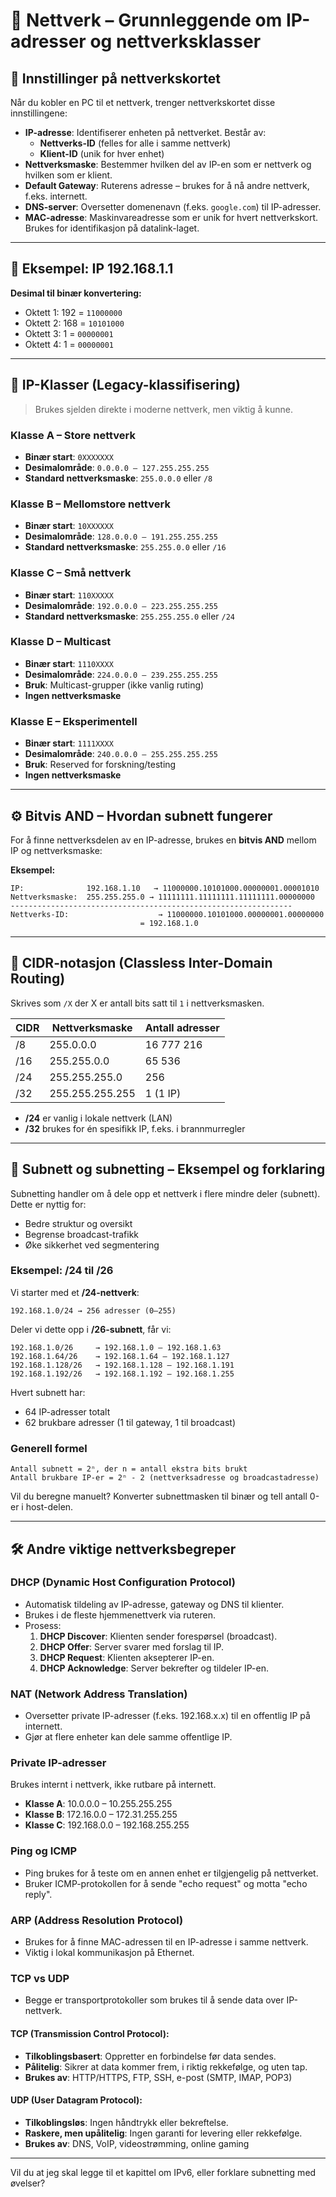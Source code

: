 # 🧠 Nettverk – Grunnleggende om IP-adresser og nettverksklasser

## 📡 Innstillinger på nettverkskortet
Når du kobler en PC til et nettverk, trenger nettverkskortet disse innstillingene:

- **IP-adresse**: Identifiserer enheten på nettverket. Består av:
  - **Nettverks-ID** (felles for alle i samme nettverk)
  - **Klient-ID** (unik for hver enhet)
- **Nettverksmaske**: Bestemmer hvilken del av IP-en som er nettverk og hvilken som er klient.
- **Default Gateway**: Ruterens adresse – brukes for å nå andre nettverk, f.eks. internett.
- **DNS-server**: Oversetter domenenavn (f.eks. `google.com`) til IP-adresser.
- **MAC-adresse**: Maskinvareadresse som er unik for hvert nettverkskort. Brukes for identifikasjon på datalink-laget.

---

## 📘 Eksempel: IP 192.168.1.1
**Desimal til binær konvertering:**
- Oktett 1: 192 = `11000000`
- Oktett 2: 168 = `10101000`
- Oktett 3: 1 = `00000001`
- Oktett 4: 1 = `00000001`

---

## 🧬 IP-Klasser (Legacy-klassifisering)
> Brukes sjelden direkte i moderne nettverk, men viktig å kunne.

### Klasse A – Store nettverk
- **Binær start**: `0XXXXXXX`
- **Desimalområde**: `0.0.0.0 – 127.255.255.255`
- **Standard nettverksmaske**: `255.0.0.0` eller `/8`

### Klasse B – Mellomstore nettverk
- **Binær start**: `10XXXXXX`
- **Desimalområde**: `128.0.0.0 – 191.255.255.255`
- **Standard nettverksmaske**: `255.255.0.0` eller `/16`

### Klasse C – Små nettverk
- **Binær start**: `110XXXXX`
- **Desimalområde**: `192.0.0.0 – 223.255.255.255`
- **Standard nettverksmaske**: `255.255.255.0` eller `/24`

### Klasse D – Multicast
- **Binær start**: `1110XXXX`
- **Desimalområde**: `224.0.0.0 – 239.255.255.255`
- **Bruk**: Multicast-grupper (ikke vanlig ruting)
- **Ingen nettverksmaske**

### Klasse E – Eksperimentell
- **Binær start**: `1111XXXX`
- **Desimalområde**: `240.0.0.0 – 255.255.255.255`
- **Bruk**: Reserved for forskning/testing
- **Ingen nettverksmaske**

---

## ⚙️ Bitvis AND – Hvordan subnett fungerer
For å finne nettverksdelen av en IP-adresse, brukes en **bitvis AND** mellom IP og nettverksmaske:

**Eksempel:**
```
IP:              192.168.1.10   → 11000000.10101000.00000001.00001010
Nettverksmaske:  255.255.255.0 → 11111111.11111111.11111111.00000000
---------------------------------------------------------------
Nettverks-ID:                    → 11000000.10101000.00000001.00000000
                             = 192.168.1.0
```

---

## 📏 CIDR-notasjon (Classless Inter-Domain Routing)
Skrives som `/X` der X er antall bits satt til `1` i nettverksmasken.

| CIDR | Nettverksmaske     | Antall adresser |
|------|--------------------|------------------|
| /8   | 255.0.0.0          | 16 777 216       |
| /16  | 255.255.0.0        | 65 536           |
| /24  | 255.255.255.0      | 256              |
| /32  | 255.255.255.255    | 1 (1 IP)         |

- **/24** er vanlig i lokale nettverk (LAN)
- **/32** brukes for én spesifikk IP, f.eks. i brannmurregler

---

## 🔢 Subnett og subnetting – Eksempel og forklaring

Subnetting handler om å dele opp et nettverk i flere mindre deler (subnett). Dette er nyttig for:
- Bedre struktur og oversikt
- Begrense broadcast-trafikk
- Øke sikkerhet ved segmentering

### Eksempel: /24 til /26
Vi starter med et **/24-nettverk**:
```
192.168.1.0/24 → 256 adresser (0–255)
```
Deler vi dette opp i **/26-subnett**, får vi:
```
192.168.1.0/26     → 192.168.1.0 – 192.168.1.63
192.168.1.64/26    → 192.168.1.64 – 192.168.1.127
192.168.1.128/26   → 192.168.1.128 – 192.168.1.191
192.168.1.192/26   → 192.168.1.192 – 192.168.1.255
```
Hvert subnett har:
- 64 IP-adresser totalt
- 62 brukbare adresser (1 til gateway, 1 til broadcast)

### Generell formel
```
Antall subnett = 2ⁿ, der n = antall ekstra bits brukt
Antall brukbare IP-er = 2ⁿ - 2 (nettverksadresse og broadcastadresse)
```

Vil du beregne manuelt? Konverter subnettmasken til binær og tell antall 0-er i host-delen.

---

## 🛠️ Andre viktige nettverksbegreper

### DHCP (Dynamic Host Configuration Protocol)
- Automatisk tildeling av IP-adresse, gateway og DNS til klienter.
- Brukes i de fleste hjemmenettverk via ruteren.
- Prosess:
  1. **DHCP Discover**: Klienten sender forespørsel (broadcast).
  2. **DHCP Offer**: Server svarer med forslag til IP.
  3. **DHCP Request**: Klienten aksepterer IP-en.
  4. **DHCP Acknowledge**: Server bekrefter og tildeler IP-en.

### NAT (Network Address Translation)
- Oversetter private IP-adresser (f.eks. 192.168.x.x) til en offentlig IP på internett.
- Gjør at flere enheter kan dele samme offentlige IP.

### Private IP-adresser
Brukes internt i nettverk, ikke rutbare på internett.
- **Klasse A**: 10.0.0.0 – 10.255.255.255
- **Klasse B**: 172.16.0.0 – 172.31.255.255
- **Klasse C**: 192.168.0.0 – 192.168.255.255

### Ping og ICMP
- Ping brukes for å teste om en annen enhet er tilgjengelig på nettverket.
- Bruker ICMP-protokollen for å sende "echo request" og motta "echo reply".

### ARP (Address Resolution Protocol)
- Brukes for å finne MAC-adressen til en IP-adresse i samme nettverk.
- Viktig i lokal kommunikasjon på Ethernet.

### TCP vs UDP
- Begge er transportprotokoller som brukes til å sende data over IP-nettverk.

#### TCP (Transmission Control Protocol):
- **Tilkoblingsbasert**: Oppretter en forbindelse før data sendes.
- **Pålitelig**: Sikrer at data kommer frem, i riktig rekkefølge, og uten tap.
- **Brukes av**: HTTP/HTTPS, FTP, SSH, e-post (SMTP, IMAP, POP3)

#### UDP (User Datagram Protocol):
- **Tilkoblingsløs**: Ingen håndtrykk eller bekreftelse.
- **Raskere, men upålitelig**: Ingen garanti for levering eller rekkefølge.
- **Brukes av**: DNS, VoIP, videostrømming, online gaming

---

Vil du at jeg skal legge til et kapittel om IPv6, eller forklare subnetting med øvelser?

